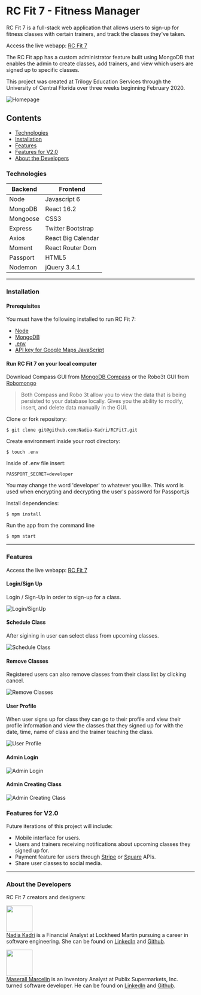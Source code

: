 # RC Fit 7 - Fitness Manager

RC Fit 7 is a full-stack web application that allows users to sign-up for fitness classes with certain trainers, and track the classes they've taken.

Access the live webapp: [RC Fit 7](https://rcfit7-react-app.herokuapp.com/)

The RC Fit app has a custom administrator feature built using MongoDB that enables the admin to create classes, add trainers, and view which users are signed up to specific classes.

This project was created at Trilogy Education Services through the University of Central Florida over three weeks beginning February 2020.

![Homepage](https://media.giphy.com/media/Sw00jEgoSKOuwcRjrb/giphy.gif "Homepage")

## Contents

- [Technologies](#technologies)
- [Installation](#installation)
- [Features](#features)
- [Features for V2.0](#featuresforv2.0)
- [About the Developers](#aboutthedeveloper)

### Technologies

| Backend  | Frontend           |
| -------- | ------------------ |
| Node     | Javascript 6       |
| MongoDB  | React 16.2         |
| Mongoose | CSS3               |
| Express  | Twitter Bootstrap  |
| Axios    | React Big Calendar |
| Moment   | React Router Dom   |
| Passport | HTML5              |
| Nodemon  | jQuery 3.4.1       |

<!-- | API                    |
| ---------------------- |
| Google Maps Javascript | -->

---

### Installation

#### Prerequisites

You must have the following installed to run RC Fit 7:

- [Node](https://nodejs.org/en/)
- [MongoDB](https://www.mongodb.com/)
- [.env](https://www.npmjs.com/package/dotenv)
- [API key for Google Maps JavaScript](https://developers.google.com/maps/documentation/javascript/tutorial)

#### Run RC Fit 7 on your local computer

Download Compass GUI from [MongoDB Compass](https://www.mongodb.com/products/compass) or the Robo3t GUI from [Robomongo](https://robomongo.org/)

> Both Compass and Robo 3t allow you to view the data that is being persisted to your database locally. Gives you the ability to modify, insert, and delete data manually in the GUI.

Clone or fork repository:

    $ git clone git@github.com:Nadia-Kadri/RCFit7.git

Create environment inside your root directory:

```
$ touch .env
```

Inside of .env file insert:

```
PASSPORT_SECRET=developer
```

You may change the word 'developer' to whatever you like. This word is used when encrypting and decrypting the user's password for Passport.js

Install dependencies:

```
$ npm install
```

<!-- Set your Google API restriction to your local IP address only and then add your Google Map API key into the moodMap.jsx file

    GoogleMapScript.src = `https://maps.googleapis.com/maps/api/js?key=YourAPIKey&libraries=places` -->

Run the app from the command line

```
$ npm start
```

---

### Features

Access the live webapp: [RC Fit 7](https://rcfit7-react-app.herokuapp.com/)

#### Login/Sign Up

Login / Sign-Up in order to sign-up for a class.

![Login/SignUp](https://media.giphy.com/media/LpiJu4eJ58FU3nhs9w/giphy.gif "Login / Sign Up")

#### Schedule Class

After sigining in user can select class from upcoming classes.

![Schedule Class](https://media.giphy.com/media/TEu9ggTRGAvW9t01LP/giphy.gif "Schedule Class")

#### Remove Classes

Registered users can also remove classes from their class list by clicking cancel.

![Remove Classes](https://media.giphy.com/media/elzF3iSl9hPJgKHIXI/giphy.gif "Remove Classes")

#### User Profile

When user signs up for class they can go to their profile and view their profile information and view the classes that they signed up for with the date, time, name of class and the trainer teaching the class.

![User Profile](https://media.giphy.com/media/YnNdsXf5rwqWbpM7aV/giphy.gif "User Profile")

<!-- #### Search Movies by Map

Utilizing the Google Maps API, users can move around the map and browse countries that have movies, indicated by a golden ticket. Users can click on the ticket and view a list of top movies. Users can view movie details by hovering over each movie.

![Movies by Map](https://github.com/dahliakadri/movies_by_destination/blob/master/static/img/moodymoviebymap.gif "Movies by Map") -->

#### Admin Login

![Admin Login](https://media.giphy.com/media/H4zQN5KGhklzENooCO/giphy.gif "Admin Login")

#### Admin Creating Class

![Admin Creating Class](https://media.giphy.com/media/d9BnTjOGElcrt4gpIS/giphy.gif "Admin Creating Class")

### <a name="featuresforv2.0"></a> Features for V2.0

Future iterations of this project will include:

- Mobile interface for users.
- Users and trainers receiving notifications about upcoming classes they signed up for.
- Payment feature for users through [Stripe](https://stripe.com/docs) or [Square](https://developer.squareup.com/us/en) APIs.
- Share user classes to social media.

---

### <a name="aboutthedeveloper"></a> About the Developers

RC Fit 7 creators and designers:

[<img src="https://media-exp1.licdn.com/dms/image/C4D03AQH9bImUzEztVQ/profile-displayphoto-shrink_200_200/0?e=1590624000&v=beta&t=8Q89ixVklNYqqmnkjXeBlcBBSphqYJct9FD0dVa22Jw" height="70px" width="70px">](https://github.com/Nadia-Kadri)<br>
[Nadia Kadri](https://github.com/Nadia-Kadri) is a Financial Analyst at Lockheed Martin pursuing a career in software engineering. She can be found on [LinkedIn](https://www.linkedin.com/in/nadia-kadri-334415b3/) and [Github](https://github.com/Nadia-Kadri).<br>

[<img src="https://media-exp1.licdn.com/dms/image/C4E03AQFuF0ueWRw_tw/profile-displayphoto-shrink_200_200/0?e=1585180800&v=beta&t=nSqWVySUot2gTW_FialUtZQUlYNMp8WsDo7iQedVP50" height="70px" width="70px">](https://github.com/maserallm)<br>
[Maserall Marcelin](https://github.com/maserallm) is an Inventory Analyst at Publix Supermarkets, Inc. turned software developer. He can be found on [LinkedIn](https://www.linkedin.com/in/maserall-marcelin-76067a12b/) and [Github](https://github.com/maserallm).
